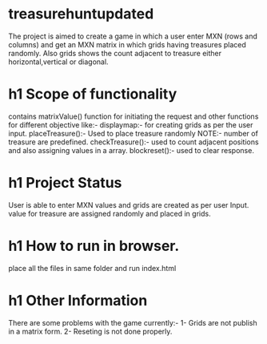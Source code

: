 # treasurehuntupdated

The project is aimed to create a game in which a user enter MXN (rows and columns) and get an MXN matrix in which grids having treasures placed randomly. Also grids shows the count adjacent to treasure either horizontal,vertical or diagonal.

# h1 Scope of functionality
contains matrixValue() function for initiating the request and other functions for different objective like:- displaymap:- for creating grids as per the user input.
placeTreasure():- Used to place treasure randomly NOTE:- number of treasure are predefined.
checkTreasure():- used to count adjacent positions and also assigning values in a array.
blockreset():- used to clear response.

# h1 Project Status

User is able to enter MXN values and grids are created as per user Input.
value for treasure are assigned randomly and placed in grids.

# h1 How to run in browser.

place all the files in same folder and run index.html

# h1 Other Information

There are some problems with the game currently:-
1- Grids are not publish in a matrix form.
2- Reseting is not done properly.
